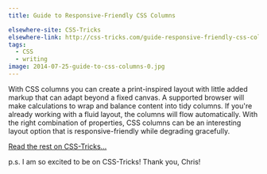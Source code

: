 ```yaml
---
title: Guide to Responsive-Friendly CSS Columns

elsewhere-site: CSS-Tricks
elsewhere-link: http://css-tricks.com/guide-responsive-friendly-css-columns/
tags:
  - CSS
  - writing
image: 2014-07-25-guide-to-css-columns-0.jpg
---
```


With CSS columns you can create a print-inspired layout with little added markup that can adapt beyond a fixed canvas. A supported browser will make calculations to wrap and balance content into tidy columns. If you're already working with a fluid layout, the columns will flow automatically. With the right combination of properties, CSS columns can be an interesting layout option that is responsive-friendly while degrading gracefully.

[Read the rest on CSS-Tricks&hellip;](http://css-tricks.com/guide-responsive-friendly-css-columns/)

p.s. I am so excited to be on CSS-Tricks! Thank you, Chris!
